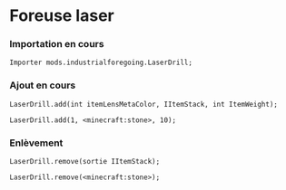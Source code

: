 # Foreuse laser

### Importation en cours

```zenscript
Importer mods.industrialforegoing.LaserDrill;
```

### Ajout en cours

```zenscript
LaserDrill.add(int itemLensMetaColor, IItemStack, int ItemWeight);

LaserDrill.add(1, <minecraft:stone>, 10);
```

### Enlèvement

```zenscript
LaserDrill.remove(sortie IItemStack);

LaserDrill.remove(<minecraft:stone>);
```